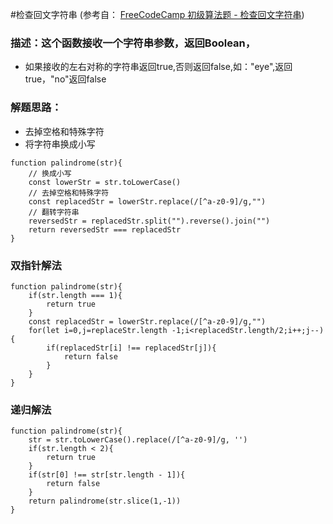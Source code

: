 #检查回文字符串 (参考自： [FreeCodeCamp 初级算法题 - 检查回文字符串](https://singsing.io/blog/fcc/basic-check-for-palindromes/#more))
### 描述：这个函数接收一个字符串参数，返回Boolean，
* 如果接收的左右对称的字符串返回true,否则返回false,如："eye",返回true，"no"返回false

### 解题思路：
* 去掉空格和特殊字符
* 将字符串换成小写
```
function palindrome(str){
    // 换成小写
    const lowerStr = str.toLowerCase()
    // 去掉空格和特殊字符
    const replacedStr = lowerStr.replace(/[^a-z0-9]/g,"")
    // 翻转字符串
    reversedStr = replacedStr.split("").reverse().join("")
    return reversedStr === replacedStr
}
```
### 双指针解法
```
function palindrome(str){
    if(str.length === 1){
        return true
    }
    const replacedStr = lowerStr.replace(/[^a-z0-9]/g,"")
    for(let i=0,j=replaceStr.length -1;i<replacedStr.length/2;i++;j--){
        if(replacedStr[i] !== replacedStr[j]){
            return false
        }
    }
}
```
### 递归解法
```
function palindrome(str){
    str = str.toLowerCase().replace(/[^a-z0-9]/g, '')
    if(str.length < 2){
        return true
    }
    if(str[0] !== str[str.length - 1]){
        return false
    }
    return palindrome(str.slice(1,-1))
}
```